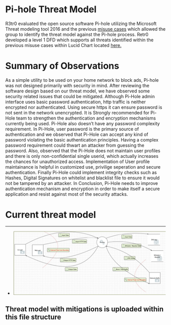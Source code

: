 Pi-hole Threat Model
====================

R3tr0 evaluated the open source software Pi-hole utilizing the Microsoft Threat modeling tool 2016 and the previous [misuse cases](https://www.lucidchart.com/invitations/accept/03df13bf-2fe3-4b3c-a4bb-1493b038bd23) which allowed the group to identify the threat model against the Pi-hole process. Retr0 developed a level 1 DFD which supports all threats identified within the previous misuse cases within Lucid Chart located [here.](https://www.lucidchart.com/invitations/accept/03df13bf-2fe3-4b3c-a4bb-1493b038bd23)


Summary of Observations 
 =======================
 
 As a simple utility to be used on your home network to block ads, Pi-hole was not designed primarily with security in mind. After reviewing the software design based on our threat model, we have observed some security related issues that could be mitigated. Although Pi-Hole admin interface uses basic password authentication, http traffic is neither encrypted nor authenticated. Using secure https it can ensure password is not sent in the network unencrypted. It is Strongly recommended for Pi-Hole team to strengthen the authentication and encryption mechanisms currently being used. Pi-Hole also doesn’t have any password complexity requirement. In Pi-Hole, user password is the primary source of authentication and we observed that Pi-Hole can accept any kind of password violating the basic authentication principles. Having a complex password requirement could thwart an attacker from guessing the password. Also, observed that the Pi-Hole does not maintain user profiles and there is only non-confidential single userid, which actually increases the chances for unauthorized access. Implementation of User profile maintainance is helpful in customized use, privilige seperation and secure authentication. Finally Pi-Hole could implement integrity checks such as Hashes, Digital Signatures on whitelist and blacklist file to ensure it would not be tampered by an attacker. In Conclusion, Pi-Hole needs to improve authentication mechanism and encryption in order to make itself a secure application and resist against most of the security attacks.
 


Current threat model 
====================
---
* ![Pi-HoleThreatModel](./Pi-Hole_ThreatModel.jpg)

Threat model with mitigations is uploaded within this file structure 
---------------------------------------------------------------------
